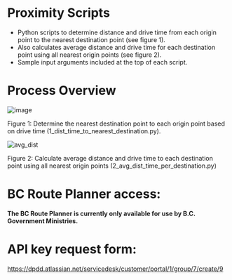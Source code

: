 # Proximity Scripts
- Python scripts to determine distance and drive time from each origin point to the nearest destination point (see figure 1).
- Also calculates average distance and drive time for each destination point using all nearest origin points (see figure 2).
- Sample input arguments included at the top of each script.

# Process Overview
![image](https://github.com/user-attachments/assets/2e186f26-ca62-4a07-9c91-adabd3153df6)

Figure 1: Determine the nearest destination point to each origin point based on drive time (1_dist_time_to_nearest_destination.py).

![avg_dist](https://github.com/user-attachments/assets/863b8995-1173-46cb-a4ec-6afdd1ad542d)

Figure 2: Calculate average distance and drive time to each destination point using all nearest origin points (2_avg_dist_time_per_destination.py)

# BC Route Planner access:
**The BC Route Planner is currently only available for use by B.C. Government Ministries.**

# API key request form:
https://dpdd.atlassian.net/servicedesk/customer/portal/1/group/7/create/9
